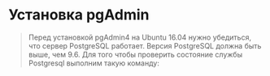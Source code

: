 # Установка pgAdmin
>Перед установкой pgAdmin4 на Ubuntu 16.04 нужно убедиться, что сервер PostgreSQL работает. Версия PostgreSQL должна быть выше, чем 9.6. Для того чтобы проверить состояние службы Postgresql выполним такую команду:
>
